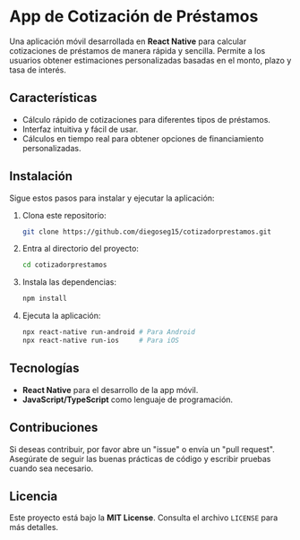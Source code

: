 # App de Cotización de Préstamos

Una aplicación móvil desarrollada en **React Native** para calcular cotizaciones de préstamos de manera rápida y sencilla. Permite a los usuarios obtener estimaciones personalizadas basadas en el monto, plazo y tasa de interés.

## Características

- Cálculo rápido de cotizaciones para diferentes tipos de préstamos.
- Interfaz intuitiva y fácil de usar.
- Cálculos en tiempo real para obtener opciones de financiamiento personalizadas.

## Instalación

Sigue estos pasos para instalar y ejecutar la aplicación:

1. Clona este repositorio:
   ```bash
   git clone https://github.com/diegoseg15/cotizadorprestamos.git
   ```
2. Entra al directorio del proyecto:
   ```bash
   cd cotizadorprestamos
   ```
3. Instala las dependencias:
   ```bash
   npm install
   ```
4. Ejecuta la aplicación:
   ```bash
   npx react-native run-android # Para Android
   npx react-native run-ios     # Para iOS
   ```

## Tecnologías

- **React Native** para el desarrollo de la app móvil.
- **JavaScript/TypeScript** como lenguaje de programación.

## Contribuciones

Si deseas contribuir, por favor abre un "issue" o envía un "pull request". Asegúrate de seguir las buenas prácticas de código y escribir pruebas cuando sea necesario.

## Licencia

Este proyecto está bajo la **MIT License**. Consulta el archivo `LICENSE` para más detalles.
